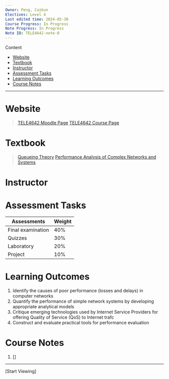 ```yaml
---
Owner: Peng, Caikun
Electives: Level 4
Last edited time: 2024-05-30
Course Progress: In Progress
Note Progress: In Progress
Note ID: TELE4642-note-0
---
```


Content
- [Website](#website)
- [Textbook](#textbook)
- [Instructor](#instructor)
- [Assessment Tasks](#assessment-tasks)
- [Learning Outcomes](#learning-outcomes)
- [Course Notes](#course-notes)

---

# Website

> [TELE4642 Moodle Page](https://moodle.telt.unsw.edu.au/course/view.php?id=84435)
> [TELE4642 Course Page](https://subjects.ee.unsw.edu.au/tele4642/)


# Textbook

> [Queueing Theory](http://www.win.tue.nl/~iadan/queueing.pdf)
> [Performance Analysis of Complex Networks and Systems](http://www.nas.ewi.tudelft.nl/people/Piet/bookPA.html)


# Instructor



# Assessment Tasks

| Assessments       | Weight |
| ----------------- | ------ |
| Final examination | 40%    |
| Quizzes           | 30%    |
| Laboratory        | 20%    |
| Project           | 10%    |

# Learning Outcomes

1. Identify the causes of poor performance (losses and delays) in computer networks
2. Quantify the performance of simple network systems by developing appropriate analytical models
3. Critique emerging technologies used by Internet Service Providers for offering Quality of Service (QoS) to Internet trafc
4. Construct and evaluate practical tools for performance evaluation

# Course Notes

1. []

---

[Start Viewing]